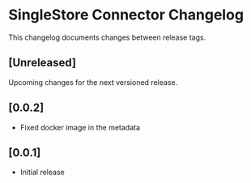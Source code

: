 # SingleStore Connector Changelog
This changelog documents changes between release tags.

## [Unreleased]
Upcoming changes for the next versioned release.

## [0.0.2]
 * Fixed docker image in the metadata

## [0.0.1]
 * Initial release
